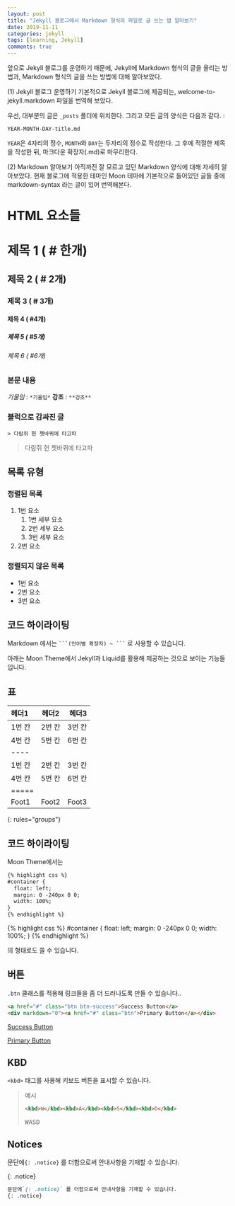 ```yaml
---
layout: post
title: "Jekyll 블로그에서 Markdown 형식의 파일로 글 쓰는 법 알아보기"
date: 2019-11-11
categories: jekyll
tags: [learning, Jekyll]
comments: true
---
```

앞으로 Jekyll 블로그를 운영하기 때문에, Jekyll에 Markdown 형식의 글을 올리는 방법과, Markdown 형식의 글을 쓰는 방법에 대해 알아보았다.

(1) Jekyll 블로그 운영하기
기본적으로 Jekyll 블로그에 제공되는, welcome-to-jekyll.markdown 파일을 번역해 보았다.

우선, 대부분의 글은 `_posts` 폴더에 위치한다. 그리고 모든 글의 양식은 다음과 같다. :

`YEAR-MONTH-DAY-title.md`

`YEAR`은 4자리의 정수, `MONTH`와 `DAY`는 두자리의 정수로 작성한다. 그 후에 적절한 제목을 작성한 뒤, 마크다운 확장자(.md)로 마무리한다.

(2) Markdown 알아보기
아직까진 잘 모르고 있던 Markdown 양식에 대해 자세히 알아보았다. 현재 블로그에 적용한 테마인 Moon 테마에 기본적으로 들어있던 글들 중에 markdown-syntax 라는 글이 있어 번역해본다.

# HTML 요소들

# 제목 1 ( # 한개)

## 제목 2 ( # 2개)

### 제목 3 ( # 3개)

#### 제목 4 ( #4개)

##### 제목 5 ( #5개)

###### 제목 6 ( #6개)

### 본문 내용

*기울임* : `*기울임*` 
**강조** : `**강조**`

### 블럭으로 감싸진 글

`> 다람쥐 헌 쳇바퀴에 타고파`

> 다람쥐 헌 쳇바퀴에 타고파

## 목록 유형

### 정렬된 목록

1. 1번 요소
   1. 1번 세부 요소
   2. 2번 세부 요소
   3. 3번 세부 요소
2. 2번 요소

### 정렬되지 않은 목록

* 1번 요소
* 2번 요소
* 3번 요소

## 코드 하이라이팅

Markdown 에서는 ` ```(언어별 확장자) ~ ``` ` 로 사용할 수 있습니다.





아래는 Moon Theme에서 Jekyll과 Liquid를 활용해 제공하는 것으로 보이는 기능들입니다.

## 표

| 헤더1 | 헤더2 | 헤더3 |
|:--------|:-------:|--------:|
| 1번 칸   | 2번 칸   | 3번 칸   |
| 4번 칸   | 5번 칸   | 6번 칸   |
|----
| 1번 칸  | 2번 칸   | 3번 칸   |
| 4번 칸  | 5번 칸   | 6번 칸   |
|=====
| Foot1   | Foot2   | Foot3
{: rules="groups"}

## 코드 하이라이팅

Moon Theme에서는 

```markdown
{% highlight css %}
#container {
  float: left;
  margin: 0 -240px 0 0;
  width: 100%;
}
{% endhighlight %}
```

{% highlight css %}
#container {
  float: left;
  margin: 0 -240px 0 0;
  width: 100%;
}
{% endhighlight %}

의 형태로도 쓸 수 있습니다.

## 버튼

`.btn` 클래스를 적용해 링크들을 좀 더 드러나도록 만들 수 있습니다..

```html
<a href="#" class="btn btn-success">Success Button</a>
<div markdown="0"><a href="#" class="btn">Primary Button</a></div>
```

<a href="#" class="btn btn-success">Success Button</a>

<div markdown="0"><a href="#" class="btn">Primary Button</a></div>

## KBD

`<kbd>` 태그를 사용해 키보드 버튼을 표시할 수 있습니다.

> 예시
>
> ```html
> <kbd>W</kbd><kbd>A</kbd><kbd>S</kbd><kbd>D</kbd>
> ```
>
> <kbd>W</kbd><kbd>A</kbd><kbd>S</kbd><kbd>D</kbd>

## Notices

문단에`{: .notice}` 를 더함으로써 안내사항을 기재할 수 있습니다.

{: .notice} 

```markdown
문단에`{: .notice}` 를 더함으로써 안내사항을 기재할 수 있습니다.
{: .notice} 
```

